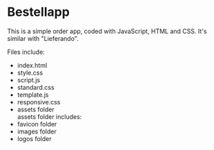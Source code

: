 # Bestellapp
This is a simple order app, coded with JavaScript, HTML and CSS. It's similar with "Lieferando".<br>

Files include:<br>
- index.html<br>
- style.css<br>
- script.js<br>
- standard.css<br>
- template.js<br>
- responsive.css<br>
- assets folder<br>
assets folder includes:<br>
- favicon folder<br>
- images folder<br>
- logos folder<br>

